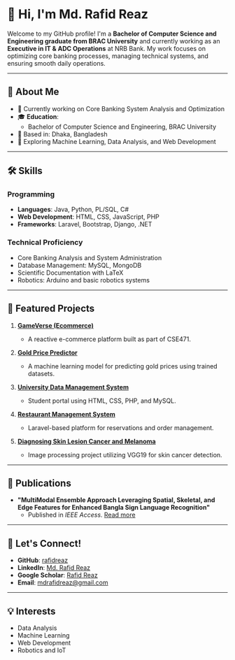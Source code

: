 # 👋 Hi, I'm Md. Rafid Reaz

Welcome to my GitHub profile! I'm a **Bachelor of Computer Science and Engineering graduate from BRAC University** and currently working as an **Executive in IT & ADC Operations** at NRB Bank. My work focuses on optimizing core banking processes, managing technical systems, and ensuring smooth daily operations.

---

## 🌟 About Me

- 🔭 Currently working on Core Banking System Analysis and Optimization
- 🎓 **Education**: 
  - Bachelor of Computer Science and Engineering, BRAC University
- 📍 Based in: Dhaka, Bangladesh
- 🌱 Exploring Machine Learning, Data Analysis, and Web Development


---

## 🛠️ Skills

### Programming
- **Languages**: Java, Python, PL/SQL, C#
- **Web Development**: HTML, CSS, JavaScript, PHP
- **Frameworks**: Laravel, Bootstrap, Django, .NET

### Technical Proficiency
- Core Banking Analysis and System Administration
- Database Management: MySQL, MongoDB
- Scientific Documentation with LaTeX
- Robotics: Arduino and basic robotics systems

---

## 📂 Featured Projects

1. **[GameVerse (Ecommerce)](https://github.com/rakibul-mahin/GameVerse-Ecom)**
   - A reactive e-commerce platform built as part of CSE471.

2. **[Gold Price Predictor](https://github.com/rafidreaz/CSE422_Final-Project)**
   - A machine learning model for predicting gold prices using trained datasets.

3. **[University Data Management System](https://github.com/rafidreaz/University-Data-Management-CSE370)**
   - Student portal using HTML, CSS, PHP, and MySQL.

4. **[Restaurant Management System](https://github.com/rafidreaz/cse470-spring23)**
   - Laravel-based platform for reservations and order management.

5. **[Diagnosing Skin Lesion Cancer and Melanoma](https://github.com/rafidreaz/Diagnosing-Skin-Lesion-Cancer-and-Melanoma-Using-Transfer-Learning)**
   - Image processing project utilizing VGG19 for skin cancer detection.

---

## 📜 Publications

- **"MultiModal Ensemble Approach Leveraging Spatial, Skeletal, and Edge Features for Enhanced Bangla Sign Language Recognition"**
  - Published in *IEEE Access*. [Read more](https://ieeexplore.ieee.org/document/10550916)

---

## 🤝 Let's Connect!

- **GitHub**: [rafidreaz](https://github.com/rafidreaz)
- **LinkedIn**: [Md. Rafid Reaz](https://www.linkedin.com/in/md-rafid-reaz-551b941ba/)
- **Google Scholar**: [Rafid Reaz](https://scholar.google.com.au/citations?user=8jMcsDYAAAAJ&hl=en)
- **Email**: [mdrafidreaz@gmail.com](mailto:mdrafidreaz@gmail.com)

---

## 💡 Interests

- Data Analysis
- Machine Learning
- Web Development
- Robotics and IoT

